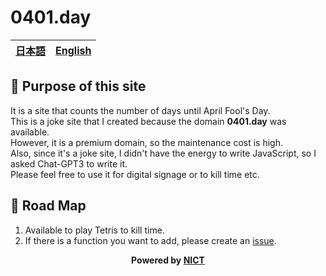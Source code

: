 # 0401.day
[日本語](README-ja.md)|[English](README.md)
---|---


## 🌸 Purpose of this site

It is a site that counts the number of days until April Fool's Day.  
This is a joke site that I created because the domain **0401.day** was available.  
However, it is a premium domain, so the maintenance cost is high.  
Also, since it's a joke site, I didn't have the energy to write JavaScript, so I asked Chat-GPT3 to write it.  
Please feel free to use it for digital signage or to kill time etc.

## 🧞 Road Map

1. Available to play Tetris to kill time.
1. If there is a function you want to add, please create an [issue](https://github.com/Pirikan/0401.day/issues).

**<div align="center">Powered by <a href="https://mt-auto-minhon-mlt.ucri.jgn-x.jp/">NICT</a></div>**